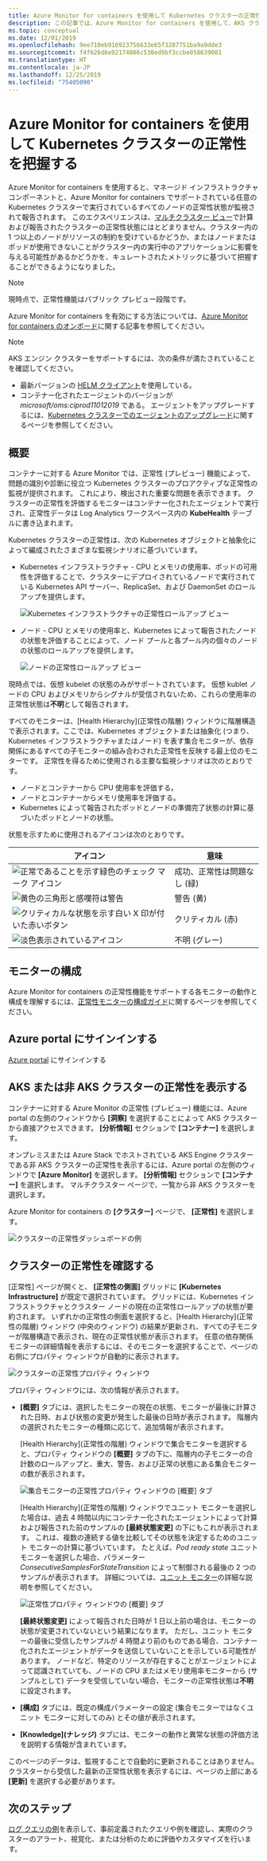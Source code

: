 ```yaml
---
title: Azure Monitor for containers を使用して Kubernetes クラスターの正常性を監視する | Microsoft Docs
description: この記事では、Azure Monitor for containers を使用して、AKS クラスターと非 AKS クラスターの正常性を表示および分析する方法について説明します。
ms.topic: conceptual
ms.date: 12/01/2019
ms.openlocfilehash: 9ee710eb916923756633e65f3287751ba9a9dde3
ms.sourcegitcommit: f4f626d6e92174086c530ed9bf3ccbe058639081
ms.translationtype: HT
ms.contentlocale: ja-JP
ms.lasthandoff: 12/25/2019
ms.locfileid: "75405090"
---
```

# <a name="understand-kubernetes-cluster-health-with-azure-monitor-for-containers"></a>Azure Monitor for containers を使用して Kubernetes クラスターの正常性を把握する

Azure Monitor for containers を使用すると、マネージド インフラストラクチャ コンポーネントと、Azure Monitor for containers でサポートされている任意の Kubernetes クラスターで実行されているすべてのノードの正常性状態が監視されて報告されます。 このエクスペリエンスは、[マルチクラスター ビュー](container-insights-analyze.md#multi-cluster-view-from-azure-monitor)で計算および報告されたクラスターの正常性状態にはとどまりません。クラスター内の 1 つ以上のノードがリソースの制約を受けているかどうか、またはノードまたはポッドが使用できないことがクラスター内の実行中のアプリケーションに影響を与える可能性があるかどうかを、キュレートされたメトリックに基づいて把握することができるようになりました。

>[!NOTE]
>現時点で、正常性機能はパブリック プレビュー段階です。
>

Azure Monitor for containers を有効にする方法については、[Azure Monitor for containers のオンボード](container-insights-onboard.md)に関する記事を参照してください。

>[!NOTE]
>AKS エンジン クラスターをサポートするには、次の条件が満たされていることを確認してください。
>- 最新バージョンの [HELM クライアント](https://helm.sh/docs/using_helm/)を使用している。
>- コンテナー化されたエージェントのバージョンが *microsoft/oms:ciprod11012019* である。 エージェントをアップグレードするには、[Kubernetes クラスターでのエージェントのアップグレード](container-insights-manage-agent.md#upgrading-agent-on-monitored-kubernetes-cluster)に関するページを参照してください。
>

## <a name="overview"></a>概要

コンテナーに対する Azure Monitor では、正常性 (プレビュー) 機能によって、問題の識別や診断に役立つ Kubernetes クラスターのプロアクティブな正常性の監視が提供されます。 これにより、検出された重要な問題を表示できます。 クラスターの正常性を評価するモニターはコンテナー化されたエージェントで実行され、正常性データは Log Analytics ワークスペース内の **KubeHealth** テーブルに書き込まれます。 

Kubernetes クラスターの正常性は、次の Kubernetes オブジェクトと抽象化によって編成されたさまざまな監視シナリオに基づいています。

- Kubernetes インフラストラクチャ - CPU とメモリの使用率、ポッドの可用性を評価することで、クラスターにデプロイされているノードで実行されている Kubernetes API サーバー、ReplicaSet、および DaemonSet のロールアップを提供します。

    ![Kubernetes インフラストラクチャの正常性ロールアップ ビュー](./media/container-insights-health/health-view-kube-infra-01.png)

- ノード - CPU とメモリの使用率と、Kubernetes によって報告されたノードの状態を評価することによって、ノード プールと各プール内の個々のノードの状態のロールアップを提供します。

    ![ノードの正常性ロールアップ ビュー](./media/container-insights-health/health-view-nodes-01.png)

現時点では、仮想 kubelet の状態のみがサポートされています。 仮想 kublet ノードの CPU およびメモリからシグナルが受信されないため、これらの使用率の正常性状態は**不明**として報告されます。

すべてのモニターは、[Health Hierarchy]\(正常性の階層\) ウィンドウに階層構造で表示されます。ここでは、Kubernetes オブジェクトまたは抽象化 (つまり、Kubernetes インフラストラクチャまたはノード) を表す集合モニターが、依存関係にあるすべての子モニターの組み合わされた正常性を反映する最上位のモニターです。 正常性を得るために使用される主要な監視シナリオは次のとおりです。

* ノードとコンテナーから CPU 使用率を評価する。
* ノードとコンテナーからメモリ使用率を評価する。
* Kubernetes によって報告されたポッドとノードの準備完了状態の計算に基づいたポッドとノードの状態。

状態を示すために使用されるアイコンは次のとおりです。

|アイコン|意味|  
|--------|-----------|  
|![正常であることを示す緑色のチェック マーク アイコン](./media/container-insights-health/healthyicon.png)|成功、正常性は問題なし (緑)|  
|![黄色の三角形と感嘆符は警告](./media/container-insights-health/warningicon.png)|警告 (黄)|  
|![クリティカルな状態を示す白い X 印が付いた赤いボタン](./media/container-insights-health/criticalicon.png)|クリティカル (赤)|  
|![淡色表示されているアイコン](./media/container-insights-health/grayicon.png)|不明 (グレー)|  

## <a name="monitor-configuration"></a>モニターの構成

Azure Monitor for containers の正常性機能をサポートする各モニターの動作と構成を理解するには、[正常性モニターの構成ガイド](container-insights-health-monitors-config.md)に関するページを参照してください。

## <a name="sign-in-to-the-azure-portal"></a>Azure portal にサインインする

[Azure portal](https://portal.azure.com) にサインインする 

## <a name="view-health-of-an-aks-or-non-aks-cluster"></a>AKS または非 AKS クラスターの正常性を表示する

コンテナーに対する Azure Monitor の正常性 (プレビュー) 機能には、Azure portal の左側のウィンドウから **[洞察]** を選択することによって AKS クラスターから直接アクセスできます。 **[分析情報]** セクションで **[コンテナー]** を選択します。 

オンプレミスまたは Azure Stack でホストされている AKS Engine クラスターである非 AKS クラスターの正常性を表示するには、Azure portal の左側のウィンドウで **[Azure Monitor]** を選択します。 **[分析情報]** セクションで **[コンテナー]** を選択します。  マルチクラスター ページで、一覧から非 AKS クラスターを選択します。

Azure Monitor for containers の **[クラスター]** ページで、 **[正常性]** を選択します。

![クラスターの正常性ダッシュボードの例](./media/container-insights-health/container-insights-health-page.png)

## <a name="review-cluster-health"></a>クラスターの正常性を確認する

[正常性] ページが開くと、 **[正常性の側面]** グリッドに **[Kubernetes Infrastructure]** が既定で選択されています。  グリッドには、Kubernetes インフラストラクチャとクラスター ノードの現在の正常性ロールアップの状態が要約されます。 いずれかの正常性の側面を選択すると、[Health Hierarchy]\(正常性の階層\) ウィンドウ (中央のウィンドウ) の結果が更新され、すべての子モニターが階層構造で表示され、現在の正常性状態が表示されます。 任意の依存関係モニターの詳細情報を表示するには、そのモニターを選択することで、ページの右側にプロパティ ウィンドウが自動的に表示されます。 

![クラスターの正常性プロパティ ウィンドウ](./media/container-insights-health/health-view-property-pane.png)

プロパティ ウィンドウには、次の情報が表示されます。

- **[概要]** タブには、選択したモニターの現在の状態、モニターが最後に計算された日時、および状態の変更が発生した最後の日時が表示されます。 階層内の選択されたモニターの種類に応じて、追加情報が表示されます。

    [Health Hierarchy]\(正常性の階層\) ウィンドウで集合モニターを選択すると、プロパティ ウィンドウの **[概要]** タブの下に、階層内の子モニターの合計数のロールアップと、重大、警告、および正常の状態にある集合モニターの数が表示されます。 

    ![集合モニターの正常性プロパティ ウィンドウの [概要] タブ](./media/container-insights-health/health-overview-aggregate-monitor.png)

    [Health Hierarchy]\(正常性の階層\) ウィンドウでユニット モニターを選択した場合は、過去 4 時間以内にコンテナー化されたエージェントによって計算および報告された前のサンプルの **[最終状態変更]** の下にもこれが表示されます。 これは、複数の連続する値を比較してその状態を決定するためのユニット モニターの計算に基づいています。 たとえば、*Pod ready state* ユニット モニターを選択した場合、パラメーター *ConsecutiveSamplesForStateTransition* によって制御される最後の 2 つのサンプルが表示されます。 詳細については、[ユニット モニター](container-insights-health-monitors-config.md#unit-monitors)の詳細な説明を参照してください。
    
    ![正常性プロパティ ウィンドウの [概要] タブ](./media/container-insights-health/health-overview-unit-monitor.png)

    **[最終状態変更]** によって報告された日時が 1 日以上前の場合は、モニターの状態が変更されていないという結果になります。 ただし、ユニット モニターの最後に受信したサンプルが 4 時間より前のものである場合、コンテナー化されたエージェントがデータを送信していないことを示している可能性があります。 ノードなど、特定のリソースが存在することがエージェントによって認識されていても、ノードの CPU またはメモリ使用率モニターから (サンプルとして) データを受信していない場合、モニターの正常性状態は**不明**に設定されます。  

- **[構成]** タブには、既定の構成パラメーターの設定 (集合モニターではなくユニット モニターに対してのみ) とその値が表示されます。
- **[Knowledge]\(ナレッジ\)** タブには、モニターの動作と異常な状態の評価方法を説明する情報が含まれています。

このページのデータは、監視することで自動的に更新されることはありません。クラスターから受信した最新の正常性状態を表示するには、ページの上部にある **[更新]** を選択する必要があります。

## <a name="next-steps"></a>次のステップ

[ログ クエリの例](container-insights-log-search.md#search-logs-to-analyze-data)を表示して、事前定義されたクエリや例を確認し、実際のクラスターのアラート、視覚化、または分析のために評価やカスタマイズを行います。

